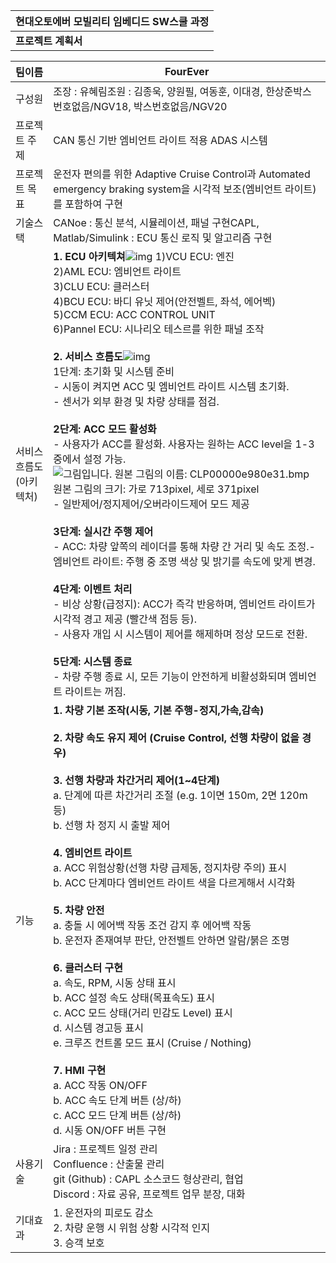 | 현대오토에버 모빌리티 임베디드 SW스쿨 과정 |
| ------------------------------------------ |
| **프로젝트 계획서**                        |

| 팀이름                 | FourEver                                                     |
| ---------------------- | ------------------------------------------------------------ |
| 구성원                 | 조장 : 유혜림조원 : 김종욱, 양원필, 여동훈, 이대경, 한상준박스번호없음/NGV18, 박스번호없음/NGV20 |
| 프로젝트 주제          | CAN 통신 기반 엠비언트 라이트 적용 ADAS 시스템               |
| 프로젝트 목표          | 운전자 편의를 위한 Adaptive Cruise Control과 Automated emergency braking system을 시각적 보조(엠비언트 라이트)를 포함하여 구현 |
| 기술스택               | CANoe : 통신 분석, 시뮬레이션, 패널 구현CAPL, Matlab/Simulink : ECU 통신 로직 및 알고리즘 구현 |
| 서비스흐름도(아키텍처) | **1. ECU 아키텍쳐**![img](https://lh7-rt.googleusercontent.com/docsz/AD_4nXf4mcc6i72o2LTTl8WlsGS-UBwAKILJ8IzZ15iocYEm3TazcRmq35cG20lcAtGBOAarCym40iWWuisTzYlO-So6ZSHa1tLIIy7vJ0YEfas6dSp7DJTsi_x5cwAlMuq14lZR28eUbVYSJ0qQnYw75_Y?key=dLHJVWuJEtjflCD0eJpR-V3k) 1)VCU ECU: 엔진                  <br />2)AML ECU: 엠비언트 라이트      <br />3)CLU ECU: 클러스터               <br />4)BCU ECU: 바디 유닛 제어(안전벨트, 좌석, 에어벡)   <br />5)CCM ECU: ACC CONTROL UNIT       <br />6)Pannel ECU: 시나리오 테스르를 위한 패널 조작     <br /><br />**2. 서비스 흐름도**![img](https://lh7-rt.googleusercontent.com/docsz/AD_4nXef6gUr4yyVbkHytUOhl0tTiP8VjQbUPof0W7gHx0IpM7TqQ8QXUjUFW5d6GV1Nc4BKAuTtlt2rN68L_KM2CaaepdYpojvtgtwokFeHM-dOi1Kyvc4cD3-ikasFooGFAkaMPLEQAmxr1iae3FZ87A?key=dLHJVWuJEtjflCD0eJpR-V3k)<br />1단계: 초기화 및 시스템 준비<br />- 시동이 켜지면 ACC 및 엠비언트 라이트 시스템 초기화.<br />- 센서가 외부 환경 및 차량 상태를 점검. <br /><br />**2단계: ACC 모드 활성화<br />**- 사용자가 ACC를 활성화. 사용자는 원하는 ACC level을 1-3 중에서 설정 가능.![그림입니다. 원본 그림의 이름: CLP00000e980e31.bmp 원본 그림의 크기: 가로 713pixel, 세로 371pixel](https://lh7-rt.googleusercontent.com/docsz/AD_4nXcz3g8vycfZlRw46jUz_VfpRG7moPPhSKn6fAxJbZmxGAGuAFHXn71XTHVc65Xhya23N0fhfOacZ1GZ6LBp9DkUeJX4UdZecPQVer_JerFNzwKmdQxmik_lKeWXVjDhrAuQnwyR5GtcF_ECKBGx_oE?key=dLHJVWuJEtjflCD0eJpR-V3k)- 일반제어/정지제어/오버라이드제어 모드 제공 **<br /><br />3단계: 실시간 주행 제어<br />**- ACC: 차량 앞쪽의 레이더를 통해 차량 간 거리 및 속도 조정.- 엠비언트 라이트: 주행 중 조명 색상 및 밝기를 속도에 맞게 변경. **<br /><br />4단계: 이벤트 처리<br />**- 비상 상황(급정지): ACC가 즉각 반응하며, 엠비언트 라이트가 시각적 경고 제공  (빨간색 점등 등).<br />- 사용자 개입 시 시스템이 제어를 해제하며 정상 모드로 전환. <br /><br />**5단계: 시스템 종료**<br />- 차량 주행 종료 시, 모든 기능이 안전하게 비활성화되며 엠비언트 라이트는 꺼짐. |
| 기능                   | **1. 차량 기본 조작(시동, 기본 주행-정지,가속,감속)<br /><br />** **2. 차량 속도 유지 제어 (Cruise Control, 선행 차량이 없을 경우)**<br /><br /> **3. 선행 차량과 차간거리 제어(1~4단계)** <br />a. 단계에 따른 차간거리 조절 (e.g. 1이면 150m, 2면 120m 등) <br />b. 선행 차 정지 시 출발 제어 <br /><br /> **4. 엠비언트 라이트**<br /> a. ACC 위험상황(선행 차량 급제동, 정지차량 주의) 표시 <br />b. ACC 단계마다 엠비언트 라이트 색을 다르게해서 시각화 <br /><br />**5. 차량 안전** <br />a. 충돌 시 에어백 작동 조건 감지 후 에어백 작동  <br />b. 운전자 존재여부 판단, 안전벨트 안하면 알람/붉은 조명 <br /><br />**6. 클러스터 구현** <br />a. 속도, RPM, 시동 상태 표시 <br />b. ACC 설정 속도 상태(목표속도) 표시<br />c. ACC 모드 상태(거리 민감도 Level) 표시   <br />d. 시스템 경고등 표시  <br />e. 크루즈 컨트롤 모드 표시 (Cruise / Nothing) <br /><br />**7. HMI 구현** <br />a. ACC 작동 ON/OFF <br />b. ACC 속도 단계 버튼 (상/하) <br />c. ACC 모드 단계 버튼 (상/하)  <br />d. 시동 ON/OFF 버튼 구현 |
| 사용기술               | Jira : 프로젝트 일정 관리<br />Confluence : 산출물 관리<br />git (Github) : CAPL 소스코드 형상관리, 협업<br />Discord : 자료 공유, 프로젝트 업무 분장, 대화 |
| 기대효과               | 1. 운전자의 피로도 감소<br />2. 차량 운행 시 위험 상황 시각적 인지<br />3. 승객 보호 |
